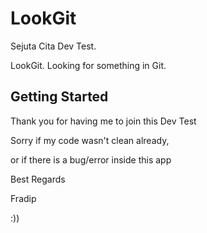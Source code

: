 # LookGit

Sejuta Cita Dev Test.

LookGit. Looking for something in Git.

## Getting Started

Thank you for having me to join this Dev Test

Sorry if my code wasn't clean already,

or if there is a bug/error inside this app

Best Regards

Fradip

:))
